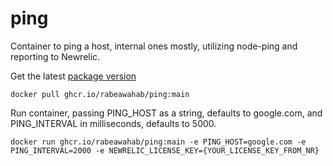 # ping
Container to ping a host, internal ones mostly, utilizing node-ping and reporting to Newrelic.

Get the latest [package version](https://github.com/RabeaWahab/ping/pkgs/container/ping)
```
docker pull ghcr.io/rabeawahab/ping:main
```

Run container, passing PING_HOST as a string, defaults to google.com, and PING_INTERVAL in milliseconds, defaults to 5000.
```
docker run ghcr.io/rabeawahab/ping:main -e PING_HOST=google.com -e PING_INTERVAL=2000 -e NEWRELIC_LICENSE_KEY={YOUR_LICENSE_KEY_FROM_NR}
```
